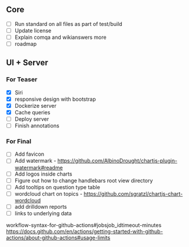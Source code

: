 ## Core
- [ ] Run standard on all files as part of test/build
- [ ] Update license
- [ ] Explain comqa and wikianswers more
- [ ] roadmap

## UI + Server
### For Teaser
- [X] Siri
- [X] responsive design with bootstrap
- [X] Dockerize server
- [X] Cache queries
- [ ] Deploy server
- [ ] Finish annotations

### For Final
- [ ] Add favicon
- [ ] Add watermark - https://github.com/AlbinoDrought/chartjs-plugin-watermark#readme
- [ ] Add logos inside charts
- [ ] Figure out how to change handlebars root view directory
- [ ] Add tooltips on question type table
- [ ] wordcloud chart on topics - https://github.com/sgratzl/chartjs-chart-wordcloud
- [ ] add drilldown reports
- [ ] links to underlying data

workflow-syntax-for-github-actions#jobsjob_idtimeout-minutes
https://docs.github.com/en/actions/getting-started-with-github-actions/about-github-actions#usage-limits